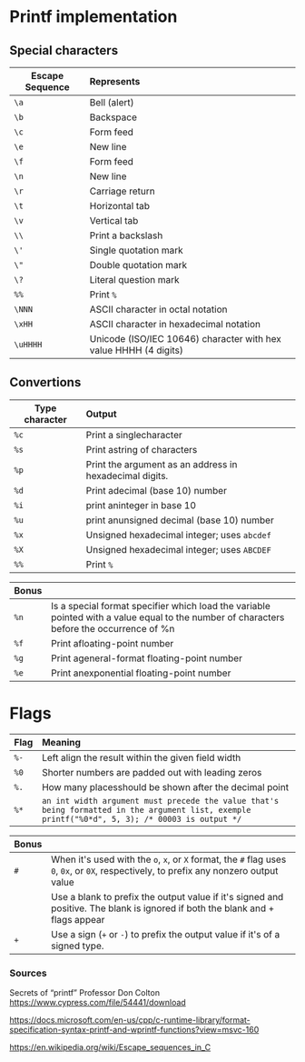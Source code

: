 # Printf implementation


## Special characters

| Escape Sequence | Represents |
| ------------- |:-------------|
| `\a` | Bell (alert) |
| `\b` | Backspace |
| `\c` | Form feed |
| `\e` | New line |
| `\f` | Form feed |
| `\n` | New line |
| `\r` | Carriage return |
| `\t` | Horizontal tab |
| `\v` | Vertical tab |
| `\\` | Print a backslash |
| `\'` | Single quotation mark |
| `\"` | Double quotation mark |
| `\?` | Literal question mark |
| `%%` | Print `%` |
| `\NNN` | ASCII character in octal notation |
| `\xHH` | ASCII character in hexadecimal notation |
| `\uHHHH` | Unicode (ISO/IEC 10646) character with hex value HHHH (4 digits) |

## Convertions

| Type character | Output |
| ------------- |:-------------|
| `%c` | Print a singlecharacter |
| `%s` | Print astring of characters |
| `%p` | Print the argument as an address in hexadecimal digits. |
| `%d` | Print adecimal (base 10) number |
| `%i` | print aninteger in base 10 |
| `%u` | print anunsigned decimal (base 10) number |
| `%x` | Unsigned hexadecimal integer; uses `abcdef` |
| `%X` | Unsigned hexadecimal integer; uses `ABCDEF` |
| `%%` | Print `%` |

| **Bonus** |  |
| ------------- |:-------------|
| `%n` | Is a special format specifier which load the variable pointed with a value equal to the number of characters before the occurrence of %n|
| `%f` | Print afloating-point number |
| `%g` | Print ageneral-format floating-point number |
| `%e` | Print anexponential floating-point number |

# Flags

| Flag | Meaning |
| ------------- |:-------------|
| `%-` | Left align the result within the given field width |
| `%0` | Shorter numbers are padded out with leading zeros |
| `%.` | How many placesshould be shown after the decimal point |
| `%*` | `an int width argument must precede the value that's being formatted in the argument list, exemple printf("%0*d", 5, 3); /* 00003 is output */` |

| **Bonus** |  |
| ------------- |:-------------|
| `#` | When it's used with the `o`, `x`, or `X` format, the `#` flag uses `0`, `0x`, or `0X`, respectively, to prefix any nonzero output value |
| ` ` | Use a blank to prefix the output value if it's signed and positive. The blank is ignored if both the blank and + flags appear |
| `+` | Use a sign (`+` or `-`) to prefix the output value if it's of a signed type. |

### Sources

Secrets of “printf” Professor Don Colton
  https://www.cypress.com/file/54441/download

https://docs.microsoft.com/en-us/cpp/c-runtime-library/format-specification-syntax-printf-and-wprintf-functions?view=msvc-160

https://en.wikipedia.org/wiki/Escape_sequences_in_C
